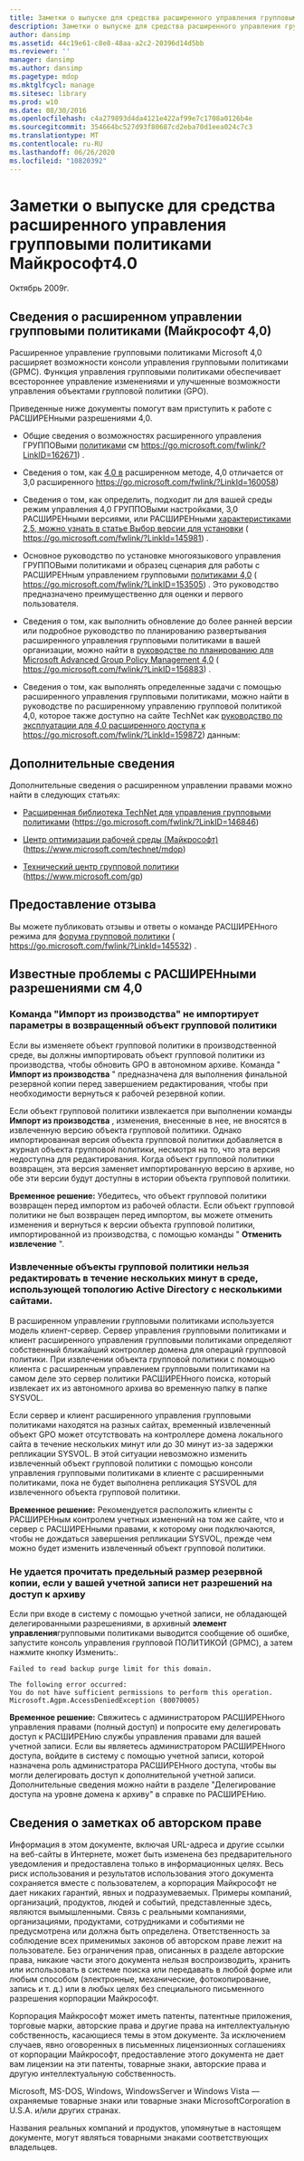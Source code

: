 ```yaml
---
title: Заметки о выпуске для средства расширенного управления групповыми политиками Майкрософт4.0
description: Заметки о выпуске для средства расширенного управления групповыми политиками Майкрософт4.0
author: dansimp
ms.assetid: 44c19e61-c8e8-48aa-a2c2-20396d14d5bb
ms.reviewer: ''
manager: dansimp
ms.author: dansimp
ms.pagetype: mdop
ms.mktglfcycl: manage
ms.sitesec: library
ms.prod: w10
ms.date: 08/30/2016
ms.openlocfilehash: c4a279893d4da4121e422af99e7c1708a0126b4e
ms.sourcegitcommit: 354664bc527d93f80687cd2eba70d1eea024c7c3
ms.translationtype: MT
ms.contentlocale: ru-RU
ms.lasthandoff: 06/26/2020
ms.locfileid: "10820392"
---
```

# Заметки о выпуске для средства расширенного управления групповыми политиками Майкрософт4.0


Октябрь 2009г.

## Сведения о расширенном управлении групповыми политиками (Майкрософт 4,0)


Расширенное управление групповыми политиками Microsoft 4,0 расширяет возможности консоли управления групповыми политиками (GPMC). Функция управления групповыми политиками обеспечивает всестороннее управление изменениями и улучшенные возможности управления объектами групповой политики (GPO).

Приведенные ниже документы помогут вам приступить к работе с РАСШИРЕНными разрешениями 4,0.

-   Общие сведения о возможностях расширенного управления ГРУППОВыми [политиками](https://go.microsoft.com/fwlink/?LinkID=162671) см https://go.microsoft.com/fwlink/?LinkID=162671) .

-   Сведения о том, как [4,0 в](https://go.microsoft.com/fwlink/?LinkId=160058) расширенном методе, 4,0 отличается от 3,0 расширенного https://go.microsoft.com/fwlink/?LinkId=160058)

-   Сведения о том, как определить, подходит ли для вашей среды режим управления 4,0 ГРУППОВыми настройками, 3,0 РАСШИРЕНными версиями, или РАСШИРЕНными [характеристиками 2,5, можно узнать в статье Выбор версии для установки](https://go.microsoft.com/fwlink/?LinkId=145981) ( https://go.microsoft.com/fwlink/?LinkId=145981) .

-   Основное руководство по установке многоязыкового управления ГРУППОВыми политиками и образец сценария для работы с РАСШИРЕНным управлением групповыми [политиками 4,0](https://go.microsoft.com/fwlink/?LinkID=153505) ( https://go.microsoft.com/fwlink/?LinkID=153505) . Это руководство предназначено преимущественно для оценки и первого пользователя.

-   Сведения о том, как выполнить обновление до более ранней версии или подробное руководство по планированию развертывания расширенного управления групповыми политиками в вашей организации, можно найти в [руководстве по планированию для Microsoft Advanced Group Policy Management 4,0](https://go.microsoft.com/fwlink/?LinkID=156883) ( https://go.microsoft.com/fwlink/?LinkID=156883) .

-   Сведения о том, как выполнять определенные задачи с помощью расширенного управления групповыми политиками, можно найти в руководстве по расширенному управлению групповой политикой 4,0, которое также доступно на сайте TechNet как [руководство по эксплуатации для 4,0 расширенного доступа к](https://go.microsoft.com/fwlink/?LinkId=159872) https://go.microsoft.com/fwlink/?LinkId=159872) данным:

## Дополнительные сведения


Дополнительные сведения о расширенном управлении правами можно найти в следующих статьях:

-   [Расширенная библиотека TechNet для управления групповыми политиками](https://go.microsoft.com/fwlink/?LinkID=146846) (https://go.microsoft.com/fwlink/?LinkID=146846)

-   [Центр оптимизации рабочей среды (Майкрософт)](https://go.microsoft.com/fwlink/?LinkId=159870) (https://www.microsoft.com/technet/mdop)

-   [Технический центр групповой политики](https://go.microsoft.com/fwlink/?LinkId=145531) (https://www.microsoft.com/gp)

## Предоставление отзыва


Вы можете публиковать отзывы и ответы о команде РАСШИРЕНного режима для [форума групповой политики](https://go.microsoft.com/fwlink/?LinkId=145532) ( https://go.microsoft.com/fwlink/?LinkId=145532) .

## Известные проблемы с РАСШИРЕНными разрешениями см 4,0


### Команда "Импорт из производства" не импортирует параметры в возвращенный объект групповой политики

Если вы изменяете объект групповой политики в производственной среде, вы должны импортировать объект групповой политики из производства, чтобы обновить GPO в автономном архиве. Команда " **Импорт из производства** " предназначена для выполнения финальной резервной копии перед завершением редактирования, чтобы при необходимости вернуться к рабочей резервной копии.

Если объект групповой политики извлекается при выполнении команды **Импорт из производства** , изменения, внесенные в нее, не вносятся в извлеченную версию объекта групповой политики. Однако импортированная версия объекта групповой политики добавляется в журнал объекта групповой политики, несмотря на то, что эта версия недоступна для редактирования. Когда объект групповой политики возвращен, эта версия заменяет импортированную версию в архиве, но обе эти версии будут доступны в истории объекта групповой политики.

**Временное решение:** Убедитесь, что объект групповой политики возвращен перед импортом из рабочей области. Если объект групповой политики не был возвращен перед импортом, вы можете отменить изменения и вернуться к версии объекта групповой политики, импортированной из производства, с помощью команды " **Отменить извлечение** ".

### Извлеченные объекты групповой политики нельзя редактировать в течение нескольких минут в среде, использующей топологию Active Directory с несколькими сайтами.

В расширенном управлении групповыми политиками используется модель клиент-сервер. Сервер управления групповыми политиками и клиент расширенного управления групповыми политиками определяют собственный ближайший контроллер домена для операций групповой политики. При извлечении объекта групповой политики с помощью клиента с расширенным управлением групповыми политиками на самом деле это сервер политики РАСШИРЕНного поиска, который извлекает их из автономного архива во временную папку в папке SYSVOL.

Если сервер и клиент расширенного управления групповыми политиками находятся на разных сайтах, временный извлеченный объект GPO может отсутствовать на контроллере домена локального сайта в течение нескольких минут или до 30 минут из-за задержки репликации SYSVOL. В этой ситуации невозможно изменить извлеченный объект групповой политики с помощью консоли управления групповыми политиками в клиенте с расширенными политиками, пока не будет выполнена репликация SYSVOL для извлеченного объекта групповой политики.

**Временное решение:** Рекомендуется расположить клиенты с РАСШИРЕНным контролем учетных изменений на том же сайте, что и сервер с РАСШИРЕНными правами, к которому они подключаются, чтобы не дождаться завершения репликации SYSVOL, прежде чем можно будет изменить извлеченный объект групповой политики.

### Не удается прочитать предельный размер резервной копии, если у вашей учетной записи нет разрешений на доступ к архиву

Если при входе в систему с помощью учетной записи, не обладающей делегированными разрешениями, в архивный **элемент управления**групповыми политиками выводится сообщение об ошибке, запустите консоль управления групповой ПОЛИТИКОЙ (GPMC), а затем нажмите кнопку Изменить:.

``` syntax
Failed to read backup purge limit for this domain. 

The following error occurred: 
You do not have sufficient permissions to perform this operation. 
Microsoft.Agpm.AccessDeniedException (80070005)
```

**Временное решение:** Свяжитесь с администратором РАСШИРЕНного управления правами (полный доступ) и попросите ему делегировать доступ к РАСШИРЕНию службы управления правами для вашей учетной записи. Если вы являетесь администратором РАСШИРЕНного доступа, войдите в систему с помощью учетной записи, которой назначена роль администратора РАСШИРЕНного доступа, чтобы вы могли делегировать доступ к дополнительной учетной записи. Дополнительные сведения можно найти в разделе "Делегирование доступа на уровне домена к архиву" в справке по РАСШИРЕНию.

## Сведения о заметках об авторском праве


Информация в этом документе, включая URL-адреса и другие ссылки на веб-сайты в Интернете, может быть изменена без предварительного уведомления и предоставлена только в информационных целях. Весь риск использования и результатов использования этого документа сохраняется вместе с пользователем, а корпорация Майкрософт не дает никаких гарантий, явных и подразумеваемых. Примеры компаний, организаций, продуктов, людей и событий, представленные здесь, являются вымышленными. Связь с реальными компаниями, организациями, продуктами, сотрудниками и событиями не предусмотрена или должна быть определена. Ответственность за соблюдение всех применимых законов об авторском праве лежит на пользователе. Без ограничения прав, описанных в разделе авторские права, никакие части этого документа нельзя воспроизводить, хранить или использовать в системе поиска или передавать в любой форме или любым способом (электронные, механические, фотокопирование, запись и т. д.) или в любых целях без специального письменного разрешения корпорации Майкрософт.

Корпорация Майкрософт может иметь патенты, патентные приложения, торговые марки, авторские права и другие права на интеллектуальную собственность, касающиеся темы в этом документе. За исключением случаев, явно оговоренных в письменных лицензионных соглашениях от корпорации Майкрософт, предоставление этого документа не дает вам лицензии на эти патенты, товарные знаки, авторские права и другую интеллектуальную собственность.



Microsoft, MS-DOS, Windows, WindowsServer и Windows Vista — охраняемые товарные знаки или товарные знаки MicrosoftCorporation в U.S.A. и/или других странах.

Названия реальных компаний и продуктов, упомянутые в настоящем документе, могут являться товарными знаками соответствующих владельцев.

 

 





